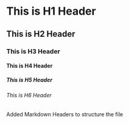 # This is H1 Header

## This is H2 Header

### This is H3 Header

#### This is H4 Header

##### This is H5 Header

###### This is H6 Header

Added Markdown Headers to structure the file
